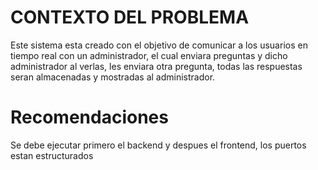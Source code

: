 # CONTEXTO DEL PROBLEMA
Este sistema esta creado con el objetivo de comunicar a los usuarios en tiempo real con un administrador, el cual
enviara preguntas y dicho administrador al verlas, les enviara otra pregunta, todas las respuestas seran almacenadas y 
mostradas al administrador. 


# Recomendaciones

Se debe ejecutar primero el backend y despues el frontend, los puertos estan estructurados
 